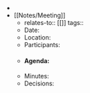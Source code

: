 -
- [[Notes/Meeting]]
	- relates-to:: [[]]
	  tags::
	- Date:
	- Location:
	- Participants:
	- #### Agenda:
	- Minutes:
	- Decisions: